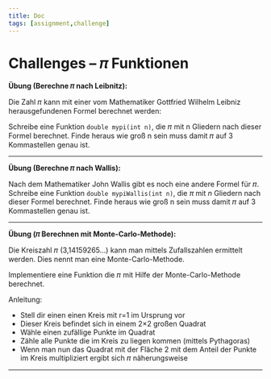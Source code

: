 ```yaml
---
title: Doc
tags: [assignment,challenge]
---
```


# Challenges – 𝜋 Funktionen

**Übung (Berechne 𝜋 nach Leibnitz):**

Die Zahl 𝜋 kann mit einer vom Mathematiker Gottfried Wilhelm Leibniz herausgefundenen Formel berechnet werden: 

Schreibe eine Funktion `double mypi(int n)`, die 𝜋 mit n Gliedern nach dieser Formel berechnet. Finde heraus wie groß n sein muss damit 𝜋 auf 3 Kommastellen genau ist.

---

**Übung (Berechne 𝜋 nach Wallis):**

Nach dem Mathematiker John Wallis gibt es noch eine andere Formel für 𝜋.
Schreibe eine Funktion `double mypiWallis(int n)`, die $\pi$ mit $n$ Gliedern nach dieser Formel berechnet. Finde heraus wie groß n sein muss damit 𝜋 auf 3 Kommastellen genau ist.


---


**Übung (𝜋 Berechnen mit Monte-Carlo-Methode):**

Die Kreiszahl 𝜋 (3,14159265...) kann man mittels Zufallszahlen ermittelt werden. Dies nennt man eine Monte-Carlo-Methode.

Implementiere eine Funktion die 𝜋 mit Hilfe der Monte-Carlo-Methode berechnet.

Anleitung:

- Stell dir einen einen Kreis mit r=1 im Ursprung vor
- Dieser Kreis befindet sich in einem 2×2 großen Quadrat
- Wähle einen zufällige Punkte im Quadrat
- Zähle alle Punkte die im Kreis zu liegen kommen (mittels Pythagoras)
- Wenn man nun das Quadrat mit der Fläche 2 mit dem Anteil der Punkte im Kreis multipliziert ergibt sich 𝜋 näherungsweise

---

